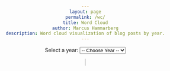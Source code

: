 ```yaml
---
layout: page
permalink: /wc/
title: Word Cloud
author: Marcus Hammarberg
description: Word cloud visualization of blog posts by year.
---
```


<script src="https://cdn.jsdelivr.net/npm/wordcloud@1.2.2/src/wordcloud2.min.js"></script>
<style>
  body {
    text-align: center;
    padding: 2em;
  }
  canvas {
    border: 1px solid #ccc;
    background: #fff;
    margin-top: 1em;
  }

  #controls {
    margin-bottom: 1em;
  }
</style>

<div id="controls">
  <label for="yearSelect">Select a year:</label>
  <select id="yearSelect">
    <option value="">-- Choose Year --</option>
  </select>
</div>

<canvas id="wordcloud" width="2340" height="1520"></canvas>

<script>
  const canvas = document.getElementById('wordcloud');
  const yearSelect = document.getElementById('yearSelect');

  document.addEventListener("DOMContentLoaded", () => {
    const endYear = new Date().getFullYear();
    for(let year = 2006; year <= endYear; year++) {
      yearSelect.append(new Option(""+year, ""+year, true, true));
    }
    yearSelect.selectedIndex = 0;
  });

  yearSelect.addEventListener('change', () => {
    const year = yearSelect.value;
    if (!year) return;

    fetch(`/data/wc/wordcloud-${year}.json`)
      .then(res => {
        if (!res.ok) throw new Error("Failed to load word list");
        return res.json();
      })
      .then(words => {
        WordCloud(canvas, {
          list: words,
          gridSize: Math.round(16 * $('#canvas').width() / 1024),
          weightFactor: function (size) {
            return Math.pow(size, 2.3) * $('#canvas').width() / 1024;
          },
          fontFamily: 'Arial',
          color: 'random-dark',
          rotateRatio: 0.5,
          rotationSteps: 3,
          backgroundColor: '#fff'
        });
      })
      .catch(err => {
        alert("Could not load word cloud data: " + err.message);
      });
  });
</script>
